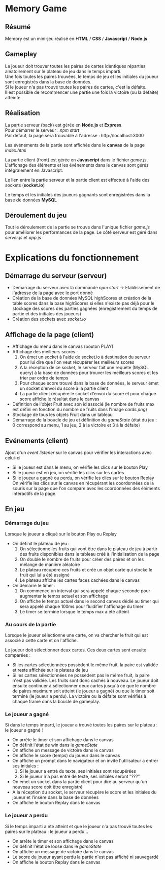 # Memory Game

## Résumé

Memory est un mini-jeu réalisé en __HTML__ / __CSS__ / __Javascript__ / __Node.js__

## Gameplay

Le joueur doit trouver toutes les paires de cartes identiques réparties aléatoirement sur le plateau de jeu dans le temps imparti.  
Une fois toutes les paires trouvées, le temps de jeu et les initiales du joueur sont enregistrés dans la base de données.  
Si le joueur n'a pas trouvé toutes les paires de cartes, c'est la défaite.  
Il est possible de recommencer une partie une fois la victoire (ou la défaite) atteinte.  

## Réalisation

La partie serveur (back) est gérée en __Node.js__ et __Express__.  
Pour démarrer le serveur : *npm start*  
Par défaut, la page sera trouvable à l'adresse : http://localhost:3000  

Les événements de la partie sont affichés dans le __canvas__ de la page *index.html*  

La partie client (front) est gérée en __Javascript__ dans le fichier *game.js*. L'affichage des éléments et les événements dans le canvas sont gérés intégralement en Javascript.  

Le lien entre la partie serveur et la partie client est effectué à l'aide des sockets (__socket.io__)

Le temps et les initiales des joueurs gagnants sont enregistrées dans la base de données __MySQL__

## Déroulement du jeu

Tout le déroulement de la partie se trouve dans l'unique fichier *game.js* pour améliorer les performances de la page.
Le côté serveur est géré dans *server.js* et *app.js*

# Explications du fonctionnement

## Démarrage du serveur (serveur)

* Démarrage du serveur avec la commande *npm start* -> Etablissement de l'adresse de la page avec le port donné
* Création de la base de données MySQL highScores et création de la table scores dans la base highScores si elles n'existe pas déjà pour le stockage des scores des parties gagnées (enregistrement du temps de partie et des initiales des joueurs)
* Création des sockets avec *socket.io*

## Affichage de la page (client)

* Affichage du menu dans le canvas (bouton PLAY)
* Affichage des meilleurs scores :
  1. On émet un socket à l'aide de socket.io à destination du serveur pour lui dire que l'on veut récupérer les meilleurs scores
  2. A la réception de ce socket, le serveur fait une requête (MySQL query) à la base de données pour trouver les meilleurs scores et les trier par ordre de temps
  3. Pour chaque score trouvé dans la base de données, le serveur émet un socket d'envoi du score à la partie client
  4. La partie client récupère le socket d'envoi du score et pour chaque score affiche le résultat dans le canvas
* Définition de l'objet Fruit avec son id associé (le nombre de fruits max est défini en fonction du nombre de fruits dans l'image *cards.png*)
* Stockage de tous les objets Fruit dans un tableau
* Démarrage de la boucle de jeu et définition du *gameState* (état du jeu : 0 correspond au menu, 1 au jeu, 2 à la victoire et 3 à la défaite)

## Evénements (client)
Ajout d'un *event listener* sur le canvas pour vérifier les interactions avec celui-ci
* Si le joueur est dans le menu, on vérifie les clics sur le bouton Play
* Si le joueur est en jeu, on vérifie les clics sur les cartes
* Si le joueur a gagné ou perdu, on vérifie les clics sur le bouton Replay
On vérifie les clics sur le canvas en récupérant les coordonnées de la souris sur la page que l'on compare avec les coordonnées des éléments intéractifs de la page.

## En jeu

### Démarrage du jeu

Lorsque le joueur a cliqué sur le bouton Play ou Replay
* On définit le plateau de jeu :
  1. On sélectionne les fruits qui vont être dans le plateau de jeu à partir des fruits disponibles dans le tableau créé à l'initialisation de la page
  2. On double le nombre de fruits pour créer des paires et on les mélange de manière aléatoire
  3. Le plateau récupère ces fruits et créé un objet carte qui stocke le fruit qui lui a été assigné
  4. Le plateau affiche les cartes faces cachées dans le canvas
* On démarre le timer :
  1. On commence un interval qui sera appelé chaque seconde pour augmenter le temps actuel et son affichage
  2. On affiche le temps actuel dans le second canvas dédié au timer qui sera appelé chaque 100ms pour fluidifier l'affichage du timer
  3. Le timer se termine lorsque le temps max a été atteint

### Au cours de la partie

Lorsque le joueur sélectionne une carte, on va chercher le fruit qui est associé à cette carte et on l'affiche.  

Le joueur doit sélectionner deux cartes. Ces deux cartes sont ensuite comparées :
* Si les cartes sélectionnées possèdent le même fruit, la paire est validée et reste affichée sur le plateau de jeu
* Si les cartes sélectionnées ne possèdent pas le même fruit, la paire n'est pas validée. Les fruits sont donc cachés à nouveau.
Le joueur doit ensuite continuer à sélectionner deux cartes jusqu'à ce que le nombre de paires maximum soit atteint (le joueur a gagné) ou que le timer soit terminé (le joueur a perdu). La victoire ou la défaite sont vérifiés à chaque frame dans la boucle de gameplay.

### Le joueur a gagné

Si dans le temps imparti, le joueur a trouvé toutes les paires sur le plateau : le joueur a gagné !  
* On arrête le timer et son affichage dans le canvas
* On définit l'état de win dans le *gameState*
* On affiche un message de victoire dans le canvas
* On affiche le score (temps) du joueur dans le canvas
* On affiche un prompt dans le navigateur et on invite l'utilisateur a entrer ses initiales :
  1. Si le joueur a entré du texte, ses initiales sont récupérées
  2. Si le joueur n'a pas entré de texte, ses initiales seront "???"
* On émet un socket dans la partie client pour dire au serveur qu'un nouveau score doit être enregistré
* A la réception du socket, le serveur récupère le score et les initiales du joueur et l'insère dans la base de données
* On affiche le bouton Replay dans le canvas

### Le joueur a perdu

Si le temps imparti a été atteint et que le joueur n'a pas trouvé toutes les paires sur le plateau : le joueur a perdu... 
* On arrête le timer et son affichage dans le canvas
* On définit l'état de loose dans le *gameState*
* On affiche un message de victoire dans le canvas
* Le score du joueur ayant perdu la partie n'est pas affiché ni sauvegardé
* On affiche le bouton Replay dans le canvas
